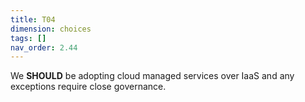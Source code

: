```yaml
---
title: T04
dimension: choices
tags: []
nav_order: 2.44
---
```



We **SHOULD** be adopting cloud managed services over IaaS and any exceptions require close governance. 